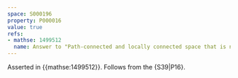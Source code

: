 ```yaml
---
space: S000196
property: P000016
value: true
refs:
- mathse: 1499512
  name: Answer to "Path-connected and locally connected space that is not locally path-connected"
---
```


Asserted in {{mathse:1499512}}.
Follows from the {S39|P16}.
